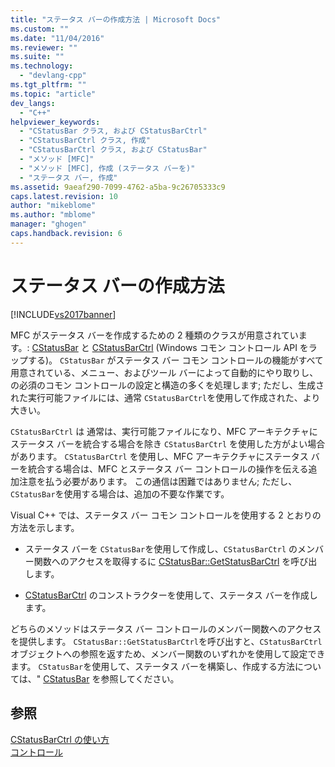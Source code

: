 ```yaml
---
title: "ステータス バーの作成方法 | Microsoft Docs"
ms.custom: ""
ms.date: "11/04/2016"
ms.reviewer: ""
ms.suite: ""
ms.technology: 
  - "devlang-cpp"
ms.tgt_pltfrm: ""
ms.topic: "article"
dev_langs: 
  - "C++"
helpviewer_keywords: 
  - "CStatusBar クラス, および CStatusBarCtrl"
  - "CStatusBarCtrl クラス, 作成"
  - "CStatusBarCtrl クラス, および CStatusBar"
  - "メソッド [MFC]"
  - "メソッド [MFC], 作成 (ステータス バーを)"
  - "ステータス バー, 作成"
ms.assetid: 9aeaf290-7099-4762-a5ba-9c26705333c9
caps.latest.revision: 10
author: "mikeblome"
ms.author: "mblome"
manager: "ghogen"
caps.handback.revision: 6
---
```

# ステータス バーの作成方法
[!INCLUDE[vs2017banner](../assembler/inline/includes/vs2017banner.md)]

MFC がステータス バーを作成するための 2 種類のクラスが用意されています。: [CStatusBar](../mfc/reference/cstatusbar-class.md) と [CStatusBarCtrl](../mfc/reference/cstatusbarctrl-class.md) \(Windows コモン コントロール API をラップする\)。  `CStatusBar` がステータス バー コモン コントロールの機能がすべて用意されている、メニュー、およびツール バーによって自動的にやり取りし、の必須のコモン コントロールの設定と構造の多くを処理します; ただし、生成された実行可能ファイルには、通常 `CStatusBarCtrl`を使用して作成された、より大きい。  
  
 `CStatusBarCtrl` は 通常は、実行可能ファイルになり、MFC アーキテクチャにステータス バーを統合する場合を除き `CStatusBarCtrl` を使用した方がよい場合があります。  `CStatusBarCtrl` を使用し、MFC アーキテクチャにステータス バーを統合する場合は、MFC とステータス バー コントロールの操作を伝える追加注意を払う必要があります。  この通信は困難ではありません; ただし、`CStatusBar`を使用する場合は、追加の不要な作業です。  
  
 Visual C\+\+ では、ステータス バー コモン コントロールを使用する 2 とおりの方法を示します。  
  
-   ステータス バーを `CStatusBar`を使用して作成し、`CStatusBarCtrl` のメンバー関数へのアクセスを取得するに [CStatusBar::GetStatusBarCtrl](../Topic/CStatusBar::GetStatusBarCtrl.md) を呼び出します。  
  
-   [CStatusBarCtrl](../mfc/reference/cstatusbarctrl-class.md) のコンストラクターを使用して、ステータス バーを作成します。  
  
 どちらのメソッドはステータス バー コントロールのメンバー関数へのアクセスを提供します。  `CStatusBar::GetStatusBarCtrl`を呼び出すと、`CStatusBarCtrl` オブジェクトへの参照を返すため、メンバー関数のいずれかを使用して設定できます。  `CStatusBar`を使用して、ステータス バーを構築し、作成する方法については、" [CStatusBar](../mfc/reference/cstatusbar-class.md) を参照してください。  
  
## 参照  
 [CStatusBarCtrl の使い方](../mfc/using-cstatusbarctrl.md)   
 [コントロール](../mfc/controls-mfc.md)